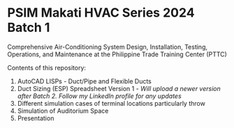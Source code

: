 # PSIM Makati HVAC Series 2024 Batch 1 

Comprehensive Air-Conditioning System Design, Installation, Testing, Operations, and Maintenance at the Philippine Trade Training Center (PTTC)

Contents of this repository:
1. AutoCAD LISPs - Duct/Pipe and Flexible Ducts
2. Duct Sizing (ESP) Spreadsheet Version 1 - *Will upload a newer version after Batch 2. Follow my LinkedIn profile for any updates* 
3. Different simulation cases of terminal locations particularly throw
4. Simulation of Auditorium Space
6. Presentation
